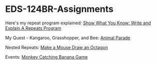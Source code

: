# EDS-124BR-Assignments

Here's my repeat program explained: [Show What You Know: Write and Explain A Repeats Program](https://www.youtube.com/watch?v=utU25xaCN58)

My Quest - Kangaroo, Grasshopper, and Bee: [Animal Parade](https://youtu.be/DViaWo37Kfs)

Nested Repeats: [Make a Mouse Draw an Octagon](https://youtu.be/iZnCJCVDnmE)

Events: [Monkey Catching Banana Game](https://www.youtube.com/watch?v=Sak-6w9_xVE)
